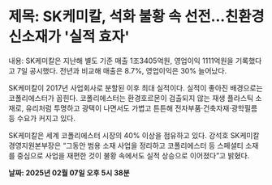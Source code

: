 # **제목: SK케미칼, 석화 불황 속 선전…친환경 신소재가 '실적 효자'**

  내용: SK케미칼은 지난해 별도 기준 매출 1조3405억원, 영업이익 1111억원을 기록했다고 7일 공시했다. 전년과 비교해 매출은 8.7%, 영업이익은 30% 늘어났다.

SK케미칼이 2017년 사업회사로 분할된 이후 최대 실적이다. 실적이 좋아진 배경으로는 코폴리에스터가 꼽힌다. 코폴리에스터는 환경호르몬이 검출되지 않는 재생 플라스틱 소재로, 유리처럼 투명하고 광택이 나면서도 가볍고 튼튼해 전자부품·건축자재·광학필름 등 수요가 커지고 있다.

SK케미칼은 세계 코폴리에스터 시장의 40% 이상을 점유하고 있다. 강석호 SK케미칼 경영지원본부장은 “그동안 범용 소재 사업을 정리하고 코폴리에스터 등 스페셜티 소재를 중심으로 사업을 재편한 것이 불황 속에서도 실적 상승으로 이어졌다”고 밝혔다.

  **날짜: 2025년 02월 07일 오후 5시 38분**